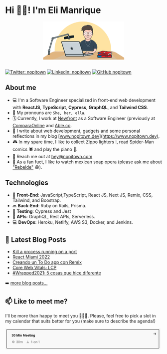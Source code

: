 # Hi 👋🏻! I'm Eli Manrique

<div style="display: flex; justify-content: center">
  <img src="./assets/eli-illustration.png" width="260" />
</div>
&nbsp;

[![Twitter: nopitown](https://img.shields.io/twitter/follow/nopitown?style=social)](https://twitter.com/nopitown)
[![Linkedin: nopitown](https://img.shields.io/badge/-nopitown-blue?style=flat-square&logo=Linkedin&logoColor=white&link=https://www.linkedin.com/in/nopitown/)](https://www.linkedin.com/in/nopitown/)
[![GitHub nopitown](https://img.shields.io/github/followers/nopitown?label=follow&style=social)](https://github.com/nopitown)


## About me
- 💻 I'm a Software Engineer specialized in front-end web development with **ReactJS**, **TypeScript**, **Cypress**, **GraphQL**, and **Tailwind CSS**.
- 👤 My pronouns are `She, her, ella`.
- 🗓 Currently, I work at [Newfront](https://www.newfront.com/) as a Software Engineer (previously at [ComparaOnline](https://comparaonline.cl) and [Able.co](https://able.co).
- 📝 I write about web development, gadgets and some personal reflections in my blog [www.nopitown.dev](https://www.nopitown.dev).
- 🎮 In my spare time, I like to collect Zippo lighters 🕯, read Spider-Man comics 🕷 and play the piano 🎹.
- 📧 Reach me out at hey@nopitown.com
- 🥸 As a fan fuct, I like to watch mexican soap opera (please ask me about ["Rebelde"](https://en.wikipedia.org/wiki/Rebelde) 😆).

## Technologies
- 🎨 **Front-End**: JavaScript,TypeScript, React JS, Next JS, Remix, CSS, Tailwind, and Boostrap.
- 🔙 **Back-End**: Ruby on Rails, Prisma.
- 🐞 **Testing**: Cypress and Jest
- 📡 **APIs**: GraphQL, Rest APIs, Serverless.
- 💻 **DevOps**: Heroku, Netlify, AWS S3, Docker, and Jenkins.

## 📕 Latest Blog Posts
<!-- BLOG-POST-LIST:START -->
- [Kill a process running on a port](https://nopitown.com/kill-a-process-running-on-a-port/)
- [React Miami 2022](https://nopitown.com/react-miami-conf-2022/)
- [Creando un To Do app con Remix](https://nopitown.com/creando-un-to-do-app-con-remix/)
- [Core Web Vitals: LCP](https://nopitown.com/learnings-about-core-web-vitals-lcp/)
- [#Wrapped2021: 5 cosas que hice diferente](https://nopitown.com/wrapped-2021-5-cosas-que-hice-diferente/)
<!-- BLOG-POST-LIST:END -->

➡️ [more blog posts...](https://nopitown.com)

## 📫 Like to meet me?

I'll be more than happy to meet you 👋🏻😎. Please, feel free to pick a slot in my calendar that suits better for you (make sure to describe the agenda!) 

<a href="https://calendar.google.com/calendar/appointments/schedules/AcZssZ0r7x7VsrZxtwBE0UIly3KvIE6dXl7-v8g23_h0StHOnfirC8uBIoa4SiqIvci2kMcZIHYjPl_e" target="_blank"><img width="498" alt="meet_link" src="./assets/30-min-meeting.png"></a>
